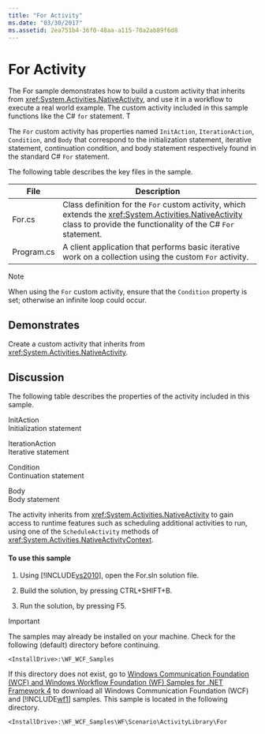```yaml
---
title: "For Activity"
ms.date: "03/30/2017"
ms.assetid: 2ea751b4-36f0-48aa-a115-70a2ab89f6d8
---
```

# For Activity
The For sample demonstrates how to build a custom activity that inherits from <xref:System.Activities.NativeActivity>, and use it in a workflow to execute a real world example. The custom activity included in this sample functions like the C# `for` statement. T  
  
 The `For` custom activity has properties named `InitAction`, `IterationAction`, `Condition`, and `Body` that correspond to the initialization statement, iterative statement, continuation condition, and body statement respectively found in the standard C# `For` statement.  
  
 The following table describes the key files in the sample.  
  
|File|Description|  
|----------|-----------------|  
|For.cs|Class definition for the `For` custom activity, which extends the <xref:System.Activities.NativeActivity> class to provide the functionality of the C# `For` statement.|  
|Program.cs|A client application that performs basic iterative work on a collection using the custom `For` activity.|  
  
> [!NOTE]
>  When using the `For` custom activity, ensure that the `Condition` property is set; otherwise an infinite loop could occur.  
  
## Demonstrates  
 Create a custom activity that inherits from <xref:System.Activities.NativeActivity>.  
  
## Discussion  
 The following table describes the properties of the activity included in this sample.  
  
 InitAction  
 Initialization statement  
  
 IterationAction  
 Iterative statement  
  
 Condition  
 Continuation statement  
  
 Body  
 Body statement  
  
 The activity inherits from <xref:System.Activities.NativeActivity> to gain access to runtime features such as scheduling additional activities to run, using one of the `ScheduleActivity` methods of <xref:System.Activities.NativeActivityContext>.  
  
#### To use this sample  
  
1.  Using [!INCLUDE[vs2010](../../../../includes/vs2010-md.md)], open the For.sln solution file.  
  
2.  Build the solution, by pressing CTRL+SHIFT+B.  
  
3.  Run the solution, by pressing F5.  
  
> [!IMPORTANT]
>  The samples may already be installed on your machine. Check for the following (default) directory before continuing.  
>   
>  `<InstallDrive>:\WF_WCF_Samples`  
>   
>  If this directory does not exist, go to [Windows Communication Foundation (WCF) and Windows Workflow Foundation (WF) Samples for .NET Framework 4](http://go.microsoft.com/fwlink/?LinkId=150780) to download all Windows Communication Foundation (WCF) and [!INCLUDE[wf1](../../../../includes/wf1-md.md)] samples. This sample is located in the following directory.  
>   
>  `<InstallDrive>:\WF_WCF_Samples\WF\Scenario\ActivityLibrary\For`
